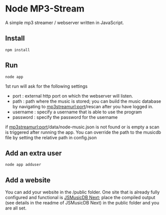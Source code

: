 # Node MP3-Stream
A simple mp3 streamer / webserver written in JavaScript.
## Install
`npm install`

## Run
`node app`

1st run will ask for the following settings
- port : external http port on which the webserver will listen.
- path : path where the music is stored; you can build the music database by navigating to <mp3streamurl:port>/rescan after you have logged in.
- username : specify a username that is able to use the program
- password : specify the password for the username

if <mp3streamurl:port>/data/node-music.json is not found or is empty a scan is triggered after running the app.
You can override the path to the musicdb file by setting the relative path in config.json

## Add an extra user
`node app adduser`

## Add a website
You can add your website in the /public folder. One site that is already fully configured and functional is [JSMusicDB Next](https://github.com/lucienimmink/JSMusicDBNext); place the compiled output (see details in the readme of JSMusicDB Next) in the public folder and you are all set.
